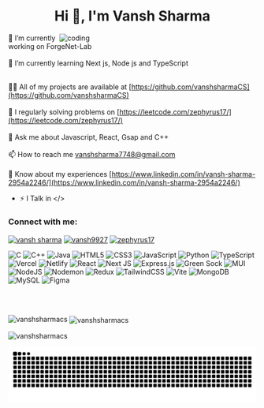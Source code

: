 <h1 align="center">Hi 👋, I'm Vansh Sharma</h1>

<img align="right" alt="coding" width="400" src="https://user-images.githubusercontent.com/55389276/140866485-8fb1c876-9a8f-4d6a-98dc-08c4981eaf70.gif">

🔭 I’m currently working on ForgeNet-Lab<br><br>🌱 I’m currently learning Next js, Node js and TypeScript<br>

<br>👨‍💻 All of my projects are available at [https://github.com/vanshsharmaCS](https://github.com/vanshsharmaCS)<br><br>📝 I regularly solving problems on [https://leetcode.com/zephyrus17/](https://leetcode.com/zephyrus17/)<br><br>💬 Ask me about Javascript, React, Gsap and C++<br><br>📫 How to reach me vanshsharma7748@gmail.com<br><br>📄 Know about my experiences [https://www.linkedin.com/in/vansh-sharma-2954a2246/](https://www.linkedin.com/in/vansh-sharma-2954a2246/)

- ⚡ I Talk in </>

<h3 align="left">Connect with me:</h3>
<p align="left">
<a href="https://www.linkedin.com/in/vansh-sharma-2954a2246/" target="blank"><img align="center" src="https://raw.githubusercontent.com/rahuldkjain/github-profile-readme-generator/master/src/images/icons/Social/linked-in-alt.svg" alt="vansh sharma" height="30" width="40" /></a>
<a href="https://codeforces.com/profile/vansh9927" target="blank"><img align="center" src="https://raw.githubusercontent.com/rahuldkjain/github-profile-readme-generator/master/src/images/icons/Social/codeforces.svg" alt="vansh9927" height="30" width="40" /></a>
<a href="https://www.leetcode.com/zephyrus17" target="blank"><img align="center" src="https://raw.githubusercontent.com/rahuldkjain/github-profile-readme-generator/master/src/images/icons/Social/leet-code.svg" alt="zephyrus17" height="30" width="40" /></a>
</p>

![C](https://img.shields.io/badge/c-%2300599C.svg?style=for-the-badge&logo=c&logoColor=white)
![C++](https://img.shields.io/badge/c++-%2300599C.svg?style=for-the-badge&logo=c%2B%2B&logoColor=white)
![Java](https://img.shields.io/badge/java-%23ED8B00.svg?style=for-the-badge&logo=openjdk&logoColor=white)
![HTML5](https://img.shields.io/badge/html5-%23E34F26.svg?style=for-the-badge&logo=html5&logoColor=white)
![CSS3](https://img.shields.io/badge/css3-%231572B6.svg?style=for-the-badge&logo=css3&logoColor=white)
![JavaScript](https://img.shields.io/badge/javascript-%23323330.svg?style=for-the-badge&logo=javascript&logoColor=%23F7DF1E)
![Python](https://img.shields.io/badge/python-3670A0?style=for-the-badge&logo=python&logoColor=ffdd54)
![TypeScript](https://img.shields.io/badge/typescript-%23007ACC.svg?style=for-the-badge&logo=typescript&logoColor=white)
![Vercel](https://img.shields.io/badge/vercel-%23000000.svg?style=for-the-badge&logo=vercel&logoColor=white)
![Netlify](https://img.shields.io/badge/netlify-%23000000.svg?style=for-the-badge&logo=netlify&logoColor=%2300C7B7)
![React](https://img.shields.io/badge/react-%2320232a.svg?style=for-the-badge&logo=react&logoColor=%2361DAFB)
![Next JS](https://img.shields.io/badge/Next-black?style=for-the-badge&logo=next.js&logoColor=white)
![Express.js](https://img.shields.io/badge/express.js-%23404d59.svg?style=for-the-badge&logo=express&logoColor=%2361DAFB)
![Green Sock](https://img.shields.io/badge/green%20sock-88CE02?style=for-the-badge&logo=greensock&logoColor=white)
![MUI](https://img.shields.io/badge/MUI-%230081CB.svg?style=for-the-badge&logo=mui&logoColor=white)
![NodeJS](https://img.shields.io/badge/node.js-6DA55F?style=for-the-badge&logo=node.js&logoColor=white)
![Nodemon](https://img.shields.io/badge/NODEMON-%23323330.svg?style=for-the-badge&logo=nodemon&logoColor=%BBDEAD)
![Redux](https://img.shields.io/badge/redux-%23593d88.svg?style=for-the-badge&logo=redux&logoColor=white)
![TailwindCSS](https://img.shields.io/badge/tailwindcss-%2338B2AC.svg?style=for-the-badge&logo=tailwind-css&logoColor=white)
![Vite](https://img.shields.io/badge/vite-%23646CFF.svg?style=for-the-badge&logo=vite&logoColor=white)
![MongoDB](https://img.shields.io/badge/MongoDB-%234ea94b.svg?style=for-the-badge&logo=mongodb&logoColor=white)
![MySQL](https://img.shields.io/badge/mysql-%2300000f.svg?style=for-the-badge&logo=mysql&logoColor=white)
![Figma](https://img.shields.io/badge/figma-%23F24E1E.svg?style=for-the-badge&logo=figma&logoColor=white)

<br><br>

<p><img align="left" src="https://github-readme-stats.vercel.app/api/top-langs?username=vanshsharmacs&show_icons=true&locale=en&layout=compact" alt="vanshsharmacs" /></p>

<p>&nbsp;<img align="center" src="https://github-readme-stats.vercel.app/api?username=vanshsharmacs&show_icons=true&locale=en" alt="vanshsharmacs" /></p>

<p><img align="center" src="https://github-readme-streak-stats.herokuapp.com/?user=vanshsharmacs&" alt="vanshsharmacs" /></p>

![Snake animation](https://github.com/vanshsharmaCS/vanshsharmaCS/blob/output/github-contribution-grid-snake-dark.svg)
